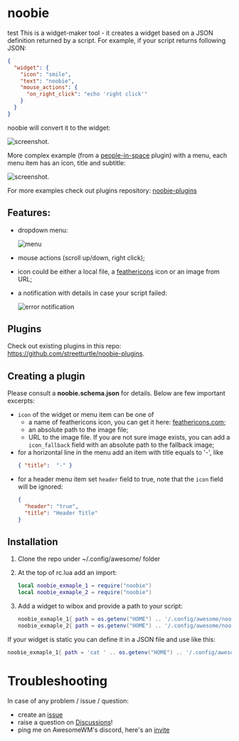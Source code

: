 # noobie
test
This is a widget-maker tool - it creates a widget based on a JSON definition returned by a script. 
For example, if your script returns following JSON:

```json
{
  "widget": {
    "icon": "smile",
    "text": "noobie",
    "mouse_actions": {
      "on_right_click": "echo 'right click'"
    }
  }
}
```

noobie will convert it to the widget:

![screenshot](./screenshots/screenshot.png).

More complex example (from a [people-in-space](https://github.com/streetturtle/noobie-plugins/tree/master/people-in-space) plugin) with a menu, each menu item has an icon, title and subtitle:

![screenshot](./screenshots/screenshot3.png).

For more examples check out plugins repository: [noobie-plugins](https://github.com/streetturtle/noobie-plugins)

## Features:

 - dropdown menu:
 
   ![menu](./screenshots/screenshot2.png)
 
 - mouse actions (scroll up/down, right click);
 - icon could be either a local file, a [feathericons](https://feathericons.com/) icon or an image from URL;
 - a notification with details in case your script failed:
 
   ![error notification](./screenshots/screenshot-errors.png)
 
## Plugins

Check out existing plugins in this repo: https://github.com/streetturtle/noobie-plugins.

## Creating a plugin

Please consult a **noobie.schema.json** for details. Below are few important excerpts:

- `icon` of the widget or menu item can be one of 
  - a name of feathericons icon, you can get it here: [feathericons.com](https://feathericons.com/); 
  - an absolute path to the image file;
  - URL to the image file. If you are not sure image exists, you can add a `icon_fallback` field with an absolute path to the fallback image;
 - for a horizontal line in the menu add an item with title equals to '-', like  
    ```json
    { "title":  "-" }
    ```
  - for a header menu item set `header` field to true, note that the `icon` field will be ignored:
    ```json
    {
      "header": "true",
      "title": "Header Title"
    }
    ```
 
## Installation

1. Clone the repo under ~/.config/awesome/ folder
1. At the top of rc.lua add an import:
 
    ```lua
    local noobie_exmaple_1 = require("noobie")
    local noobie_exmaple_2 = require("noobie")
    ```
1. Add a widget to wibox and provide a path to your script:
 
    ```lua
    noobie_exmaple_1{ path = os.getenv("HOME") .. '/.config/awesome/noobie/test.sh' },
    noobie_exmaple_2{ path = os.getenv("HOME") .. '/.config/awesome/noobie/othertest.py' },
    ```
If your widget is static you can define it in a JSON file and use like this:

```lua
noobie_exmaple_1{ path = 'cat ' .. os.getenv("HOME") .. '/.config/awesome/noobie/test.json' },
```
    
# Troubleshooting

In case of any problem / issue / question:
 - create an [issue](https://github.com/streetturtle/noobie/issues/new/choose)
 - raise a question on [Discussions](https://github.com/streetturtle/noobie/discussions)!
 - ping me on AwesomeWM's discord, here's an [invite](https://discord.gg/XYvn8R5)

